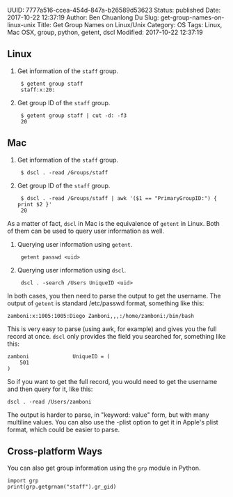 UUID: 7777a516-ccea-454d-847a-b26589d53623
Status: published
Date: 2017-10-22 12:37:19
Author: Ben Chuanlong Du
Slug: get-group-names-on-linux-unix
Title: Get Group Names on Linux/Unix
Category: OS
Tags: Linux, Mac OSX, group, python, getent, dscl
Modified: 2017-10-22 12:37:19

## Linux

1. Get information of the `staff` group.

        $ getent group staff
        staff:x:20:

2. Get group ID of the `staff` group.

        $ getent group staff | cut -d: -f3
        20

## Mac

1. Get information of the `staff` group.

        $ dscl . -read /Groups/staff 

2. Get group ID of the `staff` group.

        $ dscl . -read /Groups/staff | awk '($1 == "PrimaryGroupID:") { print $2 }'
        20

As a matter of fact, 
`dscl` in Mac is the equivalence of `getent` in Linux.
Both of them can be used to query user information as well. 

1. Querying user information using `getent`.

        getent passwd <uid>

2. Querying user information using `dscl`.

        dscl . -search /Users UniqueID <uid>

In both cases, 
you then need to parse the output to get the username. 
The output of `getent` is standard /etc/passwd format, something like this:

    zamboni:x:1005:1005:Diego Zamboni,,,:/home/zamboni:/bin/bash

This is very easy to parse (using awk, for example) and gives you the full record at once.
`dscl` only provides the field you searched for, something like this:

    zamboni              UniqueID = (
        501
    )

So if you want to get the full record, you would need to get the username and then query for it, like this:

    dscl . -read /Users/zamboni

The output is harder to parse, 
in "keyword: value" form, 
but with many multiline values. 
You can also use the -plist option to get it in Apple's plist format, which could be easier to parse.

## Cross-platform Ways

You can also get group information using the `grp` module in Python.

    import grp
    print(grp.getgrnam("staff").gr_gid)

